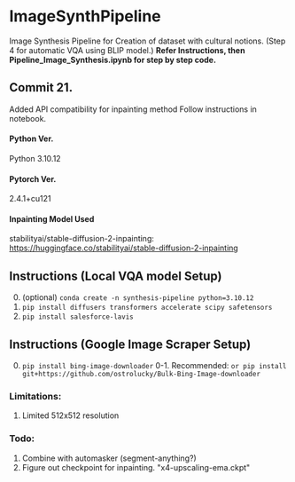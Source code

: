 # ImageSynthPipeline
Image Synthesis Pipeline for Creation of dataset with cultural notions. (Step 4 for automatic VQA using BLIP model.)
**Refer Instructions, then Pipeline_Image_Synthesis.ipynb for step by step code.**

## Commit 21.
Added API compatibility for inpainting method
Follow instructions in notebook.



#### Python Ver.
Python 3.10.12

#### Pytorch Ver.
2.4.1+cu121

#### Inpainting Model Used
stabilityai/stable-diffusion-2-inpainting: https://huggingface.co/stabilityai/stable-diffusion-2-inpainting

## Instructions (Local VQA model Setup)
0. (optional) ```conda create -n synthesis-pipeline python=3.10.12```
1. ```pip install diffusers transformers accelerate scipy safetensors```
2. ```pip install salesforce-lavis```

## Instructions (Google Image Scraper Setup)
0. ```pip install bing-image-downloader```
0-1. Recommended: ```or pip install git+https://github.com/ostrolucky/Bulk-Bing-Image-downloader```

### Limitations:
1. Limited 512x512 resolution


### Todo:
1. Combine with automasker (segment-anything?)
2. Figure out checkpoint for inpainting. "x4-upscaling-ema.ckpt"